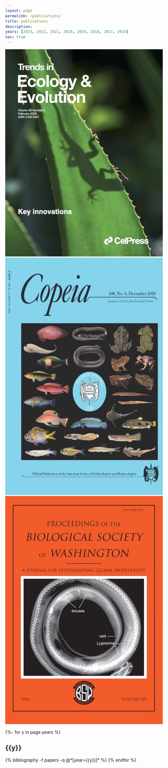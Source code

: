 ```yaml
---
layout: page
permalink: /publications/
title: publications
description:
years: [2023, 2022, 2021, 2020, 2019, 2018, 2017, 2016]
nav: true
---
```

<!-- _pages/publications.md -->
<div class="publications">
  <div class="photo-container">
    <img src="assets/img/TREE_Cover.jpg" alt="Photo 1">
    <img src="assets/img/CopeiaJPEG.jpg" alt="Photo 2">
    <img src="assets/img/PsammodynastescoverJPEG.jpg" alt="Photo 3">
  </div>

{%- for y in page.years %}
  <h2 class="year">{{y}}</h2>
  {% bibliography -f papers -q @*[year={{y}}]* %}
{% endfor %}
  
</div>
